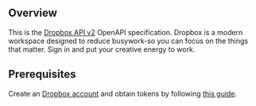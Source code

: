 ## Overview

This is the [Dropbox API v2](https://www.dropbox.com/developers/documentation/http/overview) OpenAPI specification.  Dropbox is a modern workspace designed to reduce busywork-so you can focus on the things that matter. Sign in and put your creative energy to work.
## Prerequisites

 Create an [Dropbox account](https://www.dropbox.com/) and obtain tokens by following [this guide](https://www.dropbox.com/developers/documentation/http/documentation).
